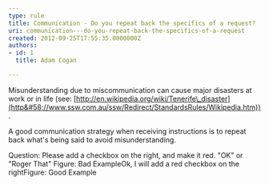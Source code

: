 ```yaml
---
type: rule
title: Communication - Do you repeat back the specifics of a request?
uri: communication---do-you-repeat-back-the-specifics-of-a-request
created: 2012-09-25T17:55:35.0000000Z
authors:
- id: 1
  title: Adam Cogan

---
```


 
​​Misunderstanding due to miscommunication can cause major disasters at work or in life (see: [http://en.wikipedia.org/wiki/Tenerife\_disaster](http&#58;//www.ssw.com.au/ssw/Redirect/StandardsRules/Wikipedia.htm)).

​A good communication strategy when receiving instructions is to repeat back what's being said to avoid misunderstanding.
 
Question: Please add a checkbox on the right, and make it red.
"OK" or "Roger That" Figure: Bad ExampleOk, I will add a red checkbox on the rightFigure: Good Example
